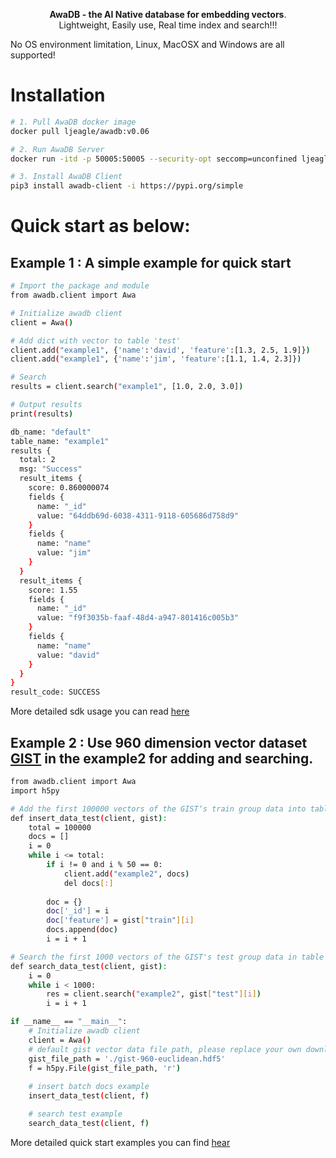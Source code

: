 <p align="center">
    <b>AwaDB - the AI Native database for embedding vectors</b>. <br />
    Lightweight, Easily use, Real time index and search!!!
</p>

No OS environment limitation, Linux, MacOSX and Windows are all supported!

# Installation 
```bash
# 1. Pull AwaDB docker image
docker pull ljeagle/awadb:v0.06

# 2. Run AwaDB Server
docker run -itd -p 50005:50005 --security-opt seccomp=unconfined ljeagle/awadb:v0.06

# 3. Install AwaDB Client
pip3 install awadb-client -i https://pypi.org/simple
```

# Quick start as below:

## Example 1 : A simple example for quick start
```bash
# Import the package and module
from awadb.client import Awa

# Initialize awadb client
client = Awa()

# Add dict with vector to table 'test'
client.add("example1", {'name':'david', 'feature':[1.3, 2.5, 1.9]})
client.add("example1", {'name':'jim', 'feature':[1.1, 1.4, 2.3]})

# Search
results = client.search("example1", [1.0, 2.0, 3.0])

# Output results
print(results)

db_name: "default"
table_name: "example1"
results {
  total: 2
  msg: "Success"
  result_items {
    score: 0.860000074
    fields {
      name: "_id"
      value: "64ddb69d-6038-4311-9118-605686d758d9"
    }
    fields {
      name: "name"
      value: "jim"
    }
  }
  result_items {
    score: 1.55
    fields {
      name: "_id"
      value: "f9f3035b-faaf-48d4-a947-801416c005b3"
    }
    fields {
      name: "name"
      value: "david"
    }
  }
}
result_code: SUCCESS

```

More detailed sdk usage you can read [here](https://github.com/awa-ai/awadb/blob/main/clients/awadb/client.py)

## Example 2 : Use 960 dimension vector dataset [GIST](http://corpus-texmex.irisa.fr/) in the example2 for adding and searching.
```bash
from awadb.client import Awa
import h5py

# Add the first 100000 vectors of the GIST‘s train group data into table example2  
def insert_data_test(client, gist):
    total = 100000
    docs = []
    i = 0
    while i <= total:
        if i != 0 and i % 50 == 0:
            client.add("example2", docs)
            del docs[:]
                
        doc = {}
        doc['_id'] = i
        doc['feature'] = gist["train"][i]
        docs.append(doc)
        i = i + 1

# Search the first 1000 vectors of the GIST's test group data in table example2 
def search_data_test(client, gist):
    i = 0
    while i < 1000:
        res = client.search("example2", gist["test"][i])
        i = i + 1

if __name__ == "__main__":
    # Initialize awadb client
    client = Awa()
    # default gist vector data file path, please replace your own downloaded gist data path
    gist_file_path = './gist-960-euclidean.hdf5'
    f = h5py.File(gist_file_path, 'r')
    
    # insert batch docs example
    insert_data_test(client, f)

    # search test example
    search_data_test(client, f)
```

More detailed quick start examples you can find [hear](https://github.com/awa-ai/awadb/blob/main/tests/test_awadb_client.py)
